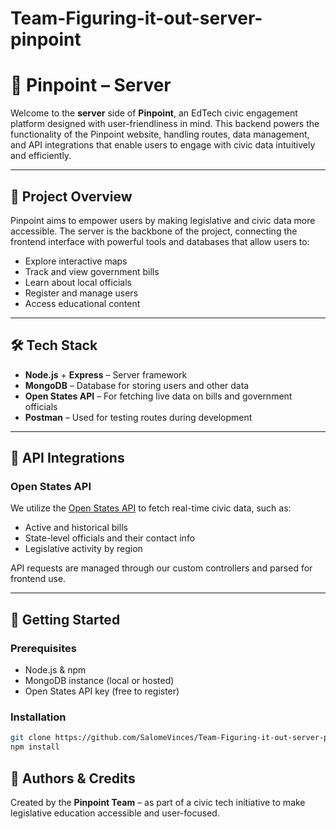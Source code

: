 # Team-Figuring-it-out-server-pinpoint
# 📍 Pinpoint – Server

Welcome to the **server** side of **Pinpoint**, an EdTech civic engagement platform designed with user-friendliness in mind. This backend powers the functionality of the Pinpoint website, handling routes, data management, and API integrations that enable users to engage with civic data intuitively and efficiently.

---

## 🚀 Project Overview

Pinpoint aims to empower users by making legislative and civic data more accessible. The server is the backbone of the project, connecting the frontend interface with powerful tools and databases that allow users to:

- Explore interactive maps  
- Track and view government bills  
- Learn about local officials  
- Register and manage users  
- Access educational content  

---

## 🛠 Tech Stack

- **Node.js** + **Express** – Server framework  
- **MongoDB** – Database for storing users and other data  
- **Open States API** – For fetching live data on bills and government officials  
- **Postman** – Used for testing routes during development  

---

## 🔌 API Integrations

### Open States API

We utilize the [Open States API](https://www.openstates.org/) to fetch real-time civic data, such as:

- Active and historical bills  
- State-level officials and their contact info  
- Legislative activity by region  

API requests are managed through our custom controllers and parsed for frontend use.

---

## 🏁 Getting Started

### Prerequisites

- Node.js & npm  
- MongoDB instance (local or hosted)  
- Open States API key (free to register)  

### Installation

```bash
git clone https://github.com/SalomeVinces/Team-Figuring-it-out-server-pinpoint
npm install

```
## 🧠 Authors & Credits

Created by the **Pinpoint Team** – as part of a civic tech initiative to make legislative education accessible and user-focused.
